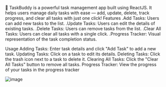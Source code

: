 🚀 TaskBuddy is a powerful task management app built using ReactJS. It helps users manage daily tasks with ease — add, update, delete, track progress, and clear all tasks with just one click!
Features
.Add Tasks: Users can add new tasks to the list.
.Update Tasks: Users can edit the details of existing tasks.
.Delete Tasks: Users can remove tasks from the list.
.Clear All Tasks: Users can clear all tasks with a single click.
.Progress Tracker: Visual representation of the task completion status.

Usage
Adding Tasks: Enter task details and click "Add Task" to add a new task.
Updating Tasks: Click on a task to edit its details.
Deleting Tasks: Click the trash icon next to a task to delete it.
Clearing All Tasks: Click the "Clear All Tasks" button to remove all tasks.
Progress Tracker: View the progress of your tasks in the progress tracker

![image](https://github.com/user-attachments/assets/e314c0d5-96c7-4260-88cc-2c12f552c566)
